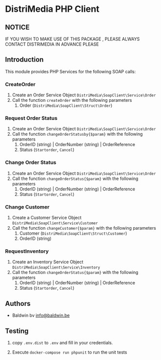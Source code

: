# DistriMedia PHP Client

## NOTICE
IF YOU WISH TO MAKE USE OF THIS PACKAGE , PLEASE ALWAYS CONTACT DISTRIMEDIA IN ADVANCE PLEASE

## Introduction 
This module provides PHP Services for the following SOAP calls:

### CreateOrder
1. Create an Order Service Object `DistriMedia\SoapClient\Service\Order`
2. Call the function `createOrder` with the following parameters
    1. Order (`DistriMedia\SoapClient\Struct\Order`)
    
### Request Order Status
1. Create an Order Service Object `DistriMedia\SoapClient\Service\Order`
2. Call the function `changeOrderStatusby{$param}` with the following parameters
    1. OrderID (string) | OrderNumber (string) | OrderReference
    2. Status (`Startorder`, `Cancel`)

    
### Change Order Status
1. Create an Order Service Object `DistriMedia\SoapClient\Service\Order`
2. Call the function `changeOrderStatus{$param}` with the following parameters
    1. OrderID (string) | OrderNumber (string) | OrderReference
    2. Status (`Startorder`, `Cancel`)

### Change Customer
1. Create a Customer Service Object `DistriMedia\SoapClient\Service\Customer`
2. Call the function `changeCustomer{$param}` with the following parameters
    1. Customer (`DistriMedia\SoapClient\Struct\Customer`)
    2. OrderID (string)

### RequestInventory
1. Create an Inventory Service Object `DistriMedia\SoapClient\Service\Inventory`
2. Call the function `changeOrderStatus{$param}` with the following parameters
    1. OrderID (string) | OrderNumber (string) | OrderReference
    2. Status (`Startorder`, `Cancel`)
    
## Authors
 - Baldwin bv <info@baldwin.be>
 
## Testing
1. copy `.env.dist` to `.env` and fill in your credentials. 

2. Execute `docker-compose run phpunit` to run the unit tests
